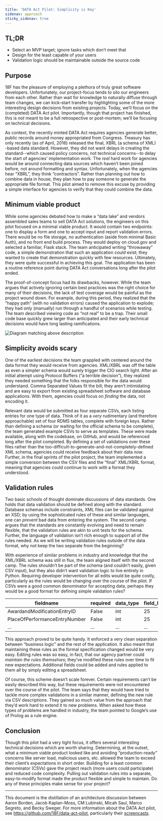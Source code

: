 ```yaml
---
title: 'DATA Act Pilot: Simplicity is Key'
sidenav: approach
sticky_sidenav: true
---
```


## TL;DR

* Select an MVP target; ignore tasks which don’t meet that
* Design for the least capable of your users
* Validation logic should be maintainable outside the source code

## Purpose

18F has the pleasure of employing a plethora of truly great software
developers. Unfortunately, our project-focus tends to silo our engineers from
each other. Rather than wait for knowledge to naturally diffuse through team
changes, we can kick-start transfer by highlighting some of the more
interesting design decisions from existing projects. Today, we’ll focus on the
(completed) DATA Act pilot. Importantly, though that project has finished,
this is _not_ meant to be a full retrospective or post-mortem; we’ll be
focusing on technical decisions.

As context, the recently minted DATA Act requires agencies generate better,
public records around money appropriated from Congress. Treasury has only
recently (as of April, 2016) released the final, XBRL (a schema of XML) -based
data standard. However, they did not want delays in creating the
standard--which caused policy concerns, not technical concerns--to delay the
start of agencies’ implementation work. The _real_ hard work for agencies
would be around connecting data sources which haven’t been joined before, not
around formatting and syntax. Unfortunately, when the agencies hear “XBRL”,
they think “contractors”. Rather than planning out how to combine data in
house, they plan how to pay someone to generate the appropriate file format.
This pilot aimed to remove this excuse by providing a simple interface for
agencies to verify that they could combine the data.

## Minimum viable product

While some agencies debated how to make a “data lake” and vendors assembled
sales teams to sell DATA Act solutions, the engineers on this pilot focused on
a minimal viable product. It would contain two endpoints: one to display a
form and one to accept input and report validation errors. There would be no
file storage, no authentication (aside from minimal Basic Auth), and no
front end build process. They would deploy on cloud.gov and selected a
familiar, Flask stack. The team anticipated writing “throwaway” code, a simple
demonstration that such an application _could_ exist; they wanted to create
that demonstration quickly with few resources. Ultimately, they were quite
successful in achieving this goal. The application has been a routine
reference point during DATA Act conversations long after the pilot ended.

The proof-of-concept focus had its drawbacks, however. While the team argues
that actively ignoring certain best practices was the right choice for many of
their decisions, the lack of test coverage would be painful as the project
wound down. For example, during this period, they realized that the “happy
path” (with no validation errors) caused the application to explode; they had
only (manually) run through a handful of scenarios while testing. The team
described viewing code as “not real” to be a trap. Their small code base
quickly grew larger than anticipated and their early technical decisions would
have long lasting ramifications.

![Diagram matching above description]({{site.baseurl}}/architecture-reviews/data-act-pilot/data-act-diagram.png)

## Simplicity avoids scary

One of the earliest decisions the team grappled with centered around the data
format they would receive from agencies. XML/XBRL was off the table as even a
simpler schema would surely trigger the CIO search light. After an initial
attempt using Protocol Buffers (“a terrible decision”), they realized they
needed something that the folks responsible for the data would understand.
Comma Separated Values fit the bill; they aren’t intimidating and are easy to
export from existing spreadsheet software and database applications. With
them, agencies could focus on _finding_ the data, not encoding it.

Relevant data would be submitted as four separate CSVs, each listing entries
for one type of data. Think of it as a _very_ rudimentary (and therefore
approachable) set of four RDMS tables, complete with foreign keys. Rather than
defining a schema (or waiting for the official schema to be complete), the
team generated example CSVs to serve as templates. These were made available,
along with the codebase, on GitHub, and would be referenced long after the
pilot completed. By defining a set of validations over these files rather than
the too-difficult-to-generate-and-not-completely-defined XML schema, agencies
could receive feedback about their data _now_. Further, in the final sprints
of the pilot project, the team implemented a simple conversion between the CSV
files and the “final” XML/XBRL format, meaning that agencies could continue to
work with a format they understood.

## Validation rules

Two basic schools of thought dominate discussions of data standards. One holds
that data validation should be defined along with the standard. Database
schemas include constraints, XML files can be validated against an XSD; by
using the sophisticated rules of these and similar languages, one can
_prevent_ bad data from entering the system. The second camp  argues that the
standards are constantly evolving and need to remain flexible, that the
validation rules are akin to unit tests for the schema. Further, the language
of validation isn’t rich enough to support all of the rules needed. As we will
be writing validation rules outside of the data format, why not keep the two
separate from the beginning?

With experience of similar problems in industry and knowledge that the
XML/XBRL schema was still in flux, the team aligned itself with the second
camp. The rules shouldn’t be part of the schema (and couldn’t easily, given
CSV input), but they also didn’t want validation logic to live entirely in
Python. Requiring developer intervention for all edits would be quite costly,
particularly as the rules would be changing over the course of the pilot. If
CSVs were a good common denominator for accepting data, perhaps they would be
a good format for defining simple validation rules?

| fieldname | required | data_type | field_length | unique |
| --- | --- | --- | --- | --- |
| AwardandModificationEntryID | False | int | 25 | False |
| PlaceOfPerformanceEntryNumber | False | int | 25 | False |
| ... | ... | ... | ... | ... |

This approach proved to be quite handy. It enforced a very clean separation
between “business logic” and the rest of the application. It also meant that
maintaining these rules as the formal specification changed would be very
easy. Editing rules was so easy, in fact, that our agency partner could
_maintain the rules themselves_; they’ve modified these rules over time to fit
new expectations. Additional fields could be added and rules applied to them
all by simply editing a spreadsheet.

Of course, this scheme doesn’t scale forever. Certain requirements can’t be
easily described this way, but these requirements were not encountered over
the course of the pilot. The team says that they would have tried to tackle
more complex validations in a similar manner, defining the new rule via CSV
descriptions. They gained so much value from the approach that they’d work
hard to extend it to new problems. When asked how these types of problems are
handled in industry, the team pointed to Google’s use of Prolog as a rule
engine.

## Conclusion

Though this pilot had a very tight focus, it offers several interesting
technical decisions which are worth sharing. Determining, at the outset, what
a minimum viable product looked like and avoiding “production-ready” concerns
like server load, malicious users, etc. allowed the team to exceed their
client’s expectations in short order. Building for a least common denominator
(CSVs) gave the project reach (more users could participate) and reduced code
complexity. Pulling out validation rules into a separate, easy-to-modify
format made the product flexible and simple to maintain. Do any of these
principles make sense for your project?

---

This document is the distillation of an architecture discussion between Aaron
Borden, Jacob Kaplan-Moss, CM Lubinski, Micah Saul, Marco Segreto, and Becky
Sweger. For more information about the DATA Act pilot, see
https://github.com/18F/data-act-pilot, particularly their
[screencasts](https://github.com/18F/data-act-pilot/tree/master/assets/screencast).

